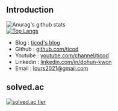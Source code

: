 <!--
**ticod/ticod** is a ✨ _special_ ✨ repository because its `README.md` (this file) appears on your GitHub profile.

Here are some ideas to get you started:

- 🔭 I’m currently working on ...
- 🌱 I’m currently learning ...
- 👯 I’m looking to collaborate on ...
- 🤔 I’m looking for help with ...
- 💬 Ask me about ...
- 📫 How to reach me: ...
- 😄 Pronouns: ...
- ⚡ Fun fact: ...
-->
## Introduction  
  
![Anurag's github stats](https://github-readme-stats.vercel.app/api?username=ticod&show_icons=true&theme=dracula)  
[![Top Langs](https://github-readme-stats.vercel.app/api/top-langs/?username=ticod&layout=compact&theme=dracula)](https://github.com/anuraghazra/github-readme-stats)  

  
- Blog : [ticod's blog](https://ticod-blog.netlify.app/)  
- Github : [github.com/ticod](https://github.com/ticod)  
- Youtube : [youtube.com/channel/ticod](https://www.youtube.com/channel/UC_q6aWqB3EU-Zg9HfWxqR5g)  
- Linkedin : [linkedin.com/in/dohun-kwon](https://www.linkedin.com/in/dohun-kwon-66a98b198)  
- Email : [lours2021@gmail.com](mailto:lours2021@gmail.com)  

## solved.ac  
[![solved.ac tier](http://mazassumnida.wtf/api/generate_badge?boj=lours2021)](https://solved.ac/lours2021)  
